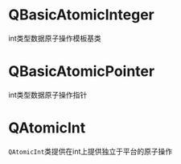 # QBasicAtomicInteger

int类型数据原子操作模板基类

# QBasicAtomicPointer

int类型数据原子操作指针

# QAtomicInt

`QAtomicInt`类提供在int上提供独立于平台的原子操作

